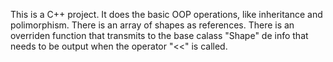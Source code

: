 This is a C++ project. It does the basic OOP operations, like inheritance and polimorphism. There is an array of shapes as references.
There is an overriden function that transmits to the base calass "Shape" de info that needs to be output when the operator "<<" is called.

